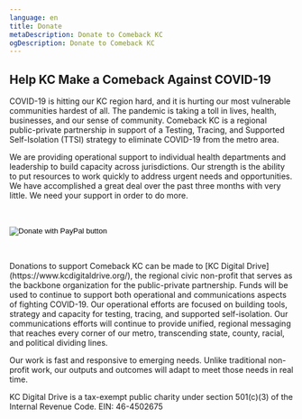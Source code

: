 ```yaml
---
language: en
title: Donate
metaDescription: Donate to Comeback KC
ogDescription: Donate to Comeback KC
---
```

## Help KC Make a Comeback Against COVID-19

COVID-19 is hitting our KC region hard, and it is hurting our most vulnerable communities hardest of all. The pandemic is taking a toll in lives, health, businesses, and our sense of community. Comeback KC is a regional public-private partnership in support of a Testing, Tracing, and Supported Self-Isolation (TTSI) strategy to eliminate COVID-19 from the metro area.

We are providing operational support to individual health departments and leadership to build capacity across jurisdictions. Our strength is the ability to put resources to work quickly to address urgent needs and opportunities. We have accomplished a great deal over the past three months with very little. We need your support in order to do more.

<p>
<br>
<form action="https://www.paypal.com/cgi-bin/webscr" method="post" target="_top">
<input type="hidden" name="cmd" value="_s-xclick" />
<input type="hidden" name="hosted_button_id" value="DR5W9GMGCJ8G4" />
<input type="image" src="https://www.paypalobjects.com/en_US/i/btn/btn_donateCC_LG.gif" border="0" name="submit" title="PayPal - The safer, easier way to pay online!" alt="Donate with PayPal button" />



<script src="https://www.paypal.com/sdk/js?client-id=sb"></script>
<script>paypal.Buttons().render('body');</script>


<img alt="" border="0" src="https://www.paypal.com/en_US/i/scr/pixel.gif" width="1" height="1" />
</form>
<br>
<p>
Donations to support Comeback KC can be made to [KC Digital Drive](https://www.kcdigitaldrive.org/), the regional civic non-profit that serves as the backbone organization for the public-private partnership. Funds will be used to continue to support both operational and communications aspects of fighting COVID-19. Our operational efforts are focused on building tools, strategy and capacity for testing, tracing, and supported self-isolation. Our communications efforts will continue to provide unified, regional messaging that reaches every corner of our metro, transcending state, county, racial, and political dividing lines. 

Our work is fast and responsive to emerging needs. Unlike traditional non-profit work, our outputs and outcomes will adapt to meet those needs in real time.

KC Digital Drive is a tax-exempt public charity under section 501(c)(3) of the Internal Revenue Code. EIN: 46-4502675